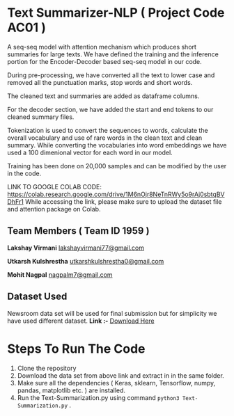 # Text Summarizer-NLP ( Project Code AC01 )
A seq-seq model with attention mechanism which produces short summaries for large texts. We have defined the training and the inference portion for the Encoder-Decoder based seq-seq model in our code. 

During pre-processing, we have converted all the text to lower case and removed all the punctuation marks, stop words and short words.

The cleaned text and summaries are added as dataframe columns. 

For the decoder section, we have added the start and end tokens to our cleaned summary files.

Tokenization is used to convert the sequences to words, calculate the overall vocabulary and use of rare words in the clean text and clean summary.
While converting the vocabularies into word embeddings we have used a 100 dimenional vector for each word in our model. 

Training has been done on 20,000 samples and can be modified by the user in the code. 

LINK TO GOOGLE COLAB CODE: https://colab.research.google.com/drive/1M6nOjr8NeTnRWy5o9rAj0sbtqBVDhFr1
While accessing the link, please make sure to upload the dataset file and attention package on Colab.

## Team Members ( **Team ID** 1959 )
**Lakshay Virmani** [lakshayvirmani77@gmail.com](mailto:lakshayvirmani77@gmail.com)

**Utkarsh Kulshrestha** [utkarshkulshrestha0@gmail.com](mailto:utkarshkulshrestha0@gmail.com)

**Mohit Nagpal** [nagpalm7@gmail.com](mailto:nagpalm7@gmail.com)

## Dataset Used

Newsroom data set will be used for final submission but for simplicity we have used different dataset.
**Link :-** [Download Here](https://www.kaggle.com/snap/amazon-fine-food-reviews)


# Steps To Run The Code

 1. Clone the repository 
 2. Download the data set from above link and extract in in the same folder.
 3. Make sure all the dependencies ( Keras, sklearn, Tensorflow, numpy, pandas, matplotlib etc. ) are installed.
 4. Run the Text-Summarization.py using command
  `python3 Text-Summarization.py` .
  
  
